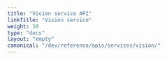 ```yaml
---
title: "Vision service API"
linkTitle: "Vision service"
weight: 30
type: "docs"
layout: "empty"
canonical: "/dev/reference/apis/services/vision/"
---
```

